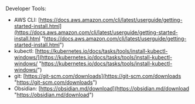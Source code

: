 Developer Tools:
- AWS CLI: [https://docs.aws.amazon.com/cli/latest/userguide/getting-started-install.html](https://docs.aws.amazon.com/cli/latest/userguide/getting-started-install.html "https://docs.aws.amazon.com/cli/latest/userguide/getting-started-install.html")
- kubectl: [https://kubernetes.io/docs/tasks/tools/install-kubectl-windows/](https://kubernetes.io/docs/tasks/tools/install-kubectl-windows/ "https://kubernetes.io/docs/tasks/tools/install-kubectl-windows/")
- git: [https://git-scm.com/downloads](https://git-scm.com/downloads "https://git-scm.com/downloads")
- Obsidian: [https://obsidian.md/download](https://obsidian.md/download "https://obsidian.md/download")